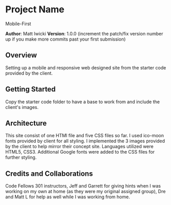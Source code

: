 # Project Name

Mobile-First

**Author**: Matt Iwicki
**Version**: 1.0.0 (increment the patch/fix version number up if you make more commits past your first submission)

## Overview
<!-- Provide a high level overview of what this application is and why you are building it, beyond the fact that it's an assignment for a Code Fellows 301 class. (i.e. What's your problem domain?) -->

Setting up a mobile and responsive web designed site from the starter code provided by the client.

## Getting Started
<!-- What are the steps that a user must take in order to build this app on their own machine and get it running? -->

Copy the starter code folder to have a base to work from and include the client's images.

## Architecture
<!-- Provide a detailed description of the application design. What technologies (languages, libraries, etc) you're using, and any other relevant design information. -->
This site consist of one HTMl file and five CSS files so far. I used ico-moon fonts provided by client for all styling. I implemented the 3 images provided by the client to help mirror their concept site. Languages utilized were HTML5, CSS3. Additional Google fonts were added to the CSS files for further styling.



## Credits and Collaborations
<!-- Give credit (and a link) to other people or resources that helped you build this application. -->

Code Fellows 301 instructors, Jeff and Garrett for giving hints when I was working on my own at home (as they were my original assigned group), Dre and Matt L for help as well while I was working from home.  
